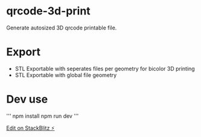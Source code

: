 # qrcode-3d-print

Generate autosized 3D qrcode printable file.

# Export

- STL Exportable with seperates files per geometry for bicolor 3D printing
- STL Exportable with global file geometry

# Dev use

'''
npm install
npm run dev
'''

[Edit on StackBlitz ⚡️](https://stackblitz.com/edit/qrcode-3d-print)
